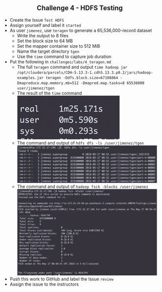 ## <center> Challenge 4 - HDFS Testing

* Create the Issue `Test HDFS`
* Assign yourself and label it `started`
* As user `jimenez`, use `teragen` to generate a 65,536,000-record dataset
  * Write the output to 8 files
  * Set the block size to 64 MB
  * Set the mapper container size to 512 MiB
  * Name the target directory `tgen`
  * Use the `time` command to capture job duration
* Put the following in `challenges/labs/4_teragen.md`
  * The full `teragen` command and output
    `time hadoop jar /opt/cloudera/parcels/CDH-5.13.3-1.cdh5.13.3.p0.2/jars/hadoop-examples.jar teragen -Ddfs.block.size=67108864 -Dmapreduce.map.memory.mb=512 -Dmapred.map.tasks=8 65536000 user/jimenez/tgen`
  * The result of the `time` command
  ![Teragen Time](tgenTime.png)
  * The command and output of `hdfs dfs -ls /user/jimenez/tgen`
  ![Teragen List](tgenList.png)
  * The command and output of `hadoop fsck -blocks /user/jimenez`
  ![Teragen FSCK](tgenFsck.png)
* Push this work to GitHub and label the Issue `review`
* Assign the issue to the instructors
